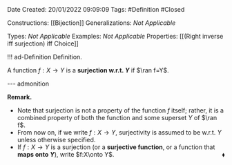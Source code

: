 <br />
<br />

Date Created: 20/01/2022 09:09:09
Tags: #Definition #Closed 

Constructions: [[Bijection]]
Generalizations: _Not Applicable_

Types: _Not Applicable_
Examples: _Not Applicable_ 
Properties: [[(Right inverse iff surjection) iff Choice]]

!!! ad-Definition Definition.

A function $f:X\to Y$ is a **surjection w.r.t. $Y$** if $\ran f=Y$.

--- admonition

**Remark.**
* Note that surjection is not a property of the function $f$ itself; rather, it is a combined property of both the function and some superset $Y$ of $\ran f$.
* From now on, if we write $f:X\to Y$, surjectivity is assumed to be w.r.t. $Y$ unless otherwise specified.
* If $f:X\to Y$ is a surjection (or a **surjective function**, or a function that **maps onto $Y$**), write $f:X\onto Y$.<span style="float:right;">$\blacklozenge$</span>
